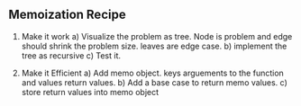 Memoization Recipe
------------------

1) Make it work
    a) Visualize the problem as tree. Node is problem and edge should shrink the problem size. leaves are edge case.
    b) implement the tree as recursive
    c) Test it. 

2) Make it Efficient
    a) Add memo object. keys arguements to the function and values return values. 
    b) Add a base case to return memo values. 
    c) store return values into memo object